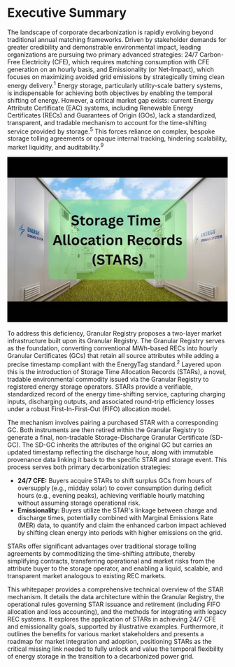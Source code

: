 # Executive Summary

The landscape of corporate decarbonization is rapidly evolving beyond traditional annual matching frameworks. Driven by stakeholder demands for greater credibility and demonstrable environmental impact, leading organizations are pursuing two primary advanced strategies: 24/7 Carbon-Free Electricity (CFE), which requires matching consumption with CFE generation on an hourly basis, and Emissionality (or Net-Impact), which focuses on maximizing avoided grid emissions by strategically timing clean energy delivery.<sup>1</sup> Energy storage, particularly utility-scale battery systems, is indispensable for achieving both objectives by enabling the temporal shifting of energy. However, a critical market gap exists: current Energy Attribute Certificate (EAC) systems, including Renewable Energy Certificates (RECs) and Guarantees of Origin (GOs), lack a standardized, transparent, and tradable mechanism to account for the time-shifting service provided by storage.<sup>5</sup> This forces reliance on complex, bespoke storage tolling agreements or opaque internal tracking, hindering scalability, market liquidity, and auditability.<sup>9</sup>

<p align="center"><a href="https://www.youtube.com/embed/PR65x1vhc2Y?feature=oembed"><img src=".gitbook/assets/STAR Overview" alt="STAR Overview"></a></p>

To address this deficiency, Granular Registry proposes a two-layer market infrastructure built upon its Granular Registry. The Granular Registry serves as the foundation, converting conventional MWh-based RECs into hourly Granular Certificates (GCs) that retain all source attributes while adding a precise timestamp compliant with the EnergyTag standard.<sup>2</sup> Layered upon this is the introduction of Storage Time Allocation Records (STARs), a novel, tradable environmental commodity issued via the Granular Registry to registered energy storage operators. STARs provide a verifiable, standardized record of the energy time-shifting service, capturing charging inputs, discharging outputs, and associated round-trip efficiency losses under a robust First-In-First-Out (FIFO) allocation model.

The mechanism involves pairing a purchased STAR with a corresponding GC. Both instruments are then retired within the Granular Registry to generate a final, non-tradable Storage-Discharge Granular Certificate (SD-GC). The SD-GC inherits the attributes of the original GC but carries an updated timestamp reflecting the discharge hour, along with immutable provenance data linking it back to the specific STAR and storage event. This process serves both primary decarbonization strategies:

* **24/7 CFE:** Buyers acquire STARs to shift surplus GCs from hours of oversupply (e.g., midday solar) to cover consumption during deficit hours (e.g., evening peaks), achieving verifiable hourly matching without assuming storage operational risk.
* **Emissionality:** Buyers utilize the STAR's linkage between charge and discharge times, potentially combined with Marginal Emissions Rate (MER) data, to quantify and claim the enhanced carbon impact achieved by shifting clean energy into periods with higher emissions on the grid.

STARs offer significant advantages over traditional storage tolling agreements by commoditizing the time-shifting attribute, thereby simplifying contracts, transferring operational and market risks from the attribute buyer to the storage operator, and enabling a liquid, scalable, and transparent market analogous to existing REC markets.

This whitepaper provides a comprehensive technical overview of the STAR mechanism. It details the data architecture within the Granular Registry, the operational rules governing STAR issuance and retirement (including FIFO allocation and loss accounting), and the methods for integrating with legacy REC systems. It explores the application of STARs in achieving 24/7 CFE and emissionality goals, supported by illustrative examples. Furthermore, it outlines the benefits for various market stakeholders and presents a roadmap for market integration and adoption, positioning STARs as the critical missing link needed to fully unlock and value the temporal flexibility of energy storage in the transition to a decarbonized power grid.
